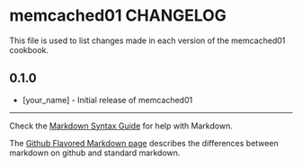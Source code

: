 memcached01 CHANGELOG
=====================

This file is used to list changes made in each version of the memcached01 cookbook.

0.1.0
-----
- [your_name] - Initial release of memcached01

- - -
Check the [Markdown Syntax Guide](http://daringfireball.net/projects/markdown/syntax) for help with Markdown.

The [Github Flavored Markdown page](http://github.github.com/github-flavored-markdown/) describes the differences between markdown on github and standard markdown.
